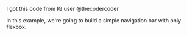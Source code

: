 I got this code from IG user @thecodercoder

In this example, we're going to build a simple navigation bar with only flexbox. 